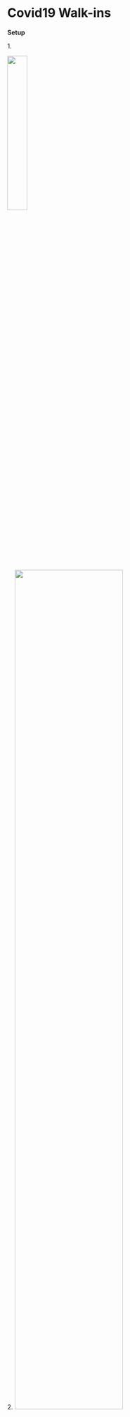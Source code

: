 # Covid19 Walk-ins

**Setup**
<p align="top"> 1. </p>
  <img width="30%" src="https://user-images.githubusercontent.com/96786353/148696049-0d1b3bb1-3838-46ab-b46b-cfb92dc4914c.jpg"> <br />
2. <img width="70%" src="https://user-images.githubusercontent.com/96786353/148696138-106904a2-4eb6-450b-a7fc-3b33235b9ee8.jpg"><br />
3. <img width="70%" src="https://user-images.githubusercontent.com/96786353/148696138-106904a2-4eb6-450b-a7fc-3b33235b9ee8.jpg"><br />

  
<img width="50%" src="https://user-images.githubusercontent.com/96786353/148695909-13d921de-3ddd-43e4-8920-09d292205d1d.gif">
